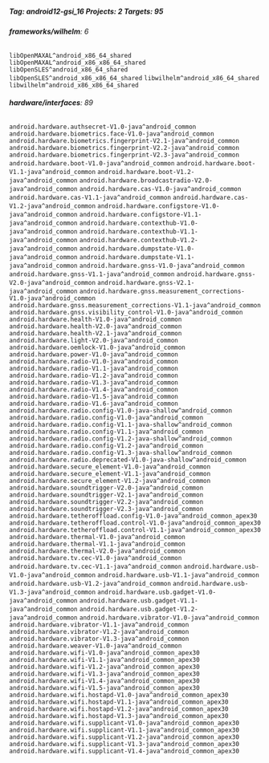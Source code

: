 ##### Tag: android12-gsi_16 Projects: 2 Targets: 95

###### **frameworks/wilhelm**: 6
`libOpenMAXAL^android_x86_64_shared` `libOpenMAXAL^android_x86_x86_64_shared` `libOpenSLES^android_x86_64_shared` `libOpenSLES^android_x86_x86_64_shared` `libwilhelm^android_x86_64_shared` `libwilhelm^android_x86_x86_64_shared`
###### **hardware/interfaces**: 89
`android.hardware.authsecret-V1.0-java^android_common` `android.hardware.biometrics.face-V1.0-java^android_common` `android.hardware.biometrics.fingerprint-V2.1-java^android_common` `android.hardware.biometrics.fingerprint-V2.2-java^android_common` `android.hardware.biometrics.fingerprint-V2.3-java^android_common` `android.hardware.boot-V1.0-java^android_common` `android.hardware.boot-V1.1-java^android_common` `android.hardware.boot-V1.2-java^android_common` `android.hardware.broadcastradio-V2.0-java^android_common` `android.hardware.cas-V1.0-java^android_common` `android.hardware.cas-V1.1-java^android_common` `android.hardware.cas-V1.2-java^android_common` `android.hardware.configstore-V1.0-java^android_common` `android.hardware.configstore-V1.1-java^android_common` `android.hardware.contexthub-V1.0-java^android_common` `android.hardware.contexthub-V1.1-java^android_common` `android.hardware.contexthub-V1.2-java^android_common` `android.hardware.dumpstate-V1.0-java^android_common` `android.hardware.dumpstate-V1.1-java^android_common` `android.hardware.gnss-V1.0-java^android_common` `android.hardware.gnss-V1.1-java^android_common` `android.hardware.gnss-V2.0-java^android_common` `android.hardware.gnss-V2.1-java^android_common` `android.hardware.gnss.measurement_corrections-V1.0-java^android_common` `android.hardware.gnss.measurement_corrections-V1.1-java^android_common` `android.hardware.gnss.visibility_control-V1.0-java^android_common` `android.hardware.health-V1.0-java^android_common` `android.hardware.health-V2.0-java^android_common` `android.hardware.health-V2.1-java^android_common` `android.hardware.light-V2.0-java^android_common` `android.hardware.oemlock-V1.0-java^android_common` `android.hardware.power-V1.0-java^android_common` `android.hardware.radio-V1.0-java^android_common` `android.hardware.radio-V1.1-java^android_common` `android.hardware.radio-V1.2-java^android_common` `android.hardware.radio-V1.3-java^android_common` `android.hardware.radio-V1.4-java^android_common` `android.hardware.radio-V1.5-java^android_common` `android.hardware.radio-V1.6-java^android_common` `android.hardware.radio.config-V1.0-java-shallow^android_common` `android.hardware.radio.config-V1.0-java^android_common` `android.hardware.radio.config-V1.1-java-shallow^android_common` `android.hardware.radio.config-V1.1-java^android_common` `android.hardware.radio.config-V1.2-java-shallow^android_common` `android.hardware.radio.config-V1.2-java^android_common` `android.hardware.radio.config-V1.3-java-shallow^android_common` `android.hardware.radio.deprecated-V1.0-java-shallow^android_common` `android.hardware.secure_element-V1.0-java^android_common` `android.hardware.secure_element-V1.1-java^android_common` `android.hardware.secure_element-V1.2-java^android_common` `android.hardware.soundtrigger-V2.0-java^android_common` `android.hardware.soundtrigger-V2.1-java^android_common` `android.hardware.soundtrigger-V2.2-java^android_common` `android.hardware.soundtrigger-V2.3-java^android_common` `android.hardware.tetheroffload.config-V1.0-java^android_common_apex30` `android.hardware.tetheroffload.control-V1.0-java^android_common_apex30` `android.hardware.tetheroffload.control-V1.1-java^android_common_apex30` `android.hardware.thermal-V1.0-java^android_common` `android.hardware.thermal-V1.1-java^android_common` `android.hardware.thermal-V2.0-java^android_common` `android.hardware.tv.cec-V1.0-java^android_common` `android.hardware.tv.cec-V1.1-java^android_common` `android.hardware.usb-V1.0-java^android_common` `android.hardware.usb-V1.1-java^android_common` `android.hardware.usb-V1.2-java^android_common` `android.hardware.usb-V1.3-java^android_common` `android.hardware.usb.gadget-V1.0-java^android_common` `android.hardware.usb.gadget-V1.1-java^android_common` `android.hardware.usb.gadget-V1.2-java^android_common` `android.hardware.vibrator-V1.0-java^android_common` `android.hardware.vibrator-V1.1-java^android_common` `android.hardware.vibrator-V1.2-java^android_common` `android.hardware.vibrator-V1.3-java^android_common` `android.hardware.weaver-V1.0-java^android_common` `android.hardware.wifi-V1.0-java^android_common_apex30` `android.hardware.wifi-V1.1-java^android_common_apex30` `android.hardware.wifi-V1.2-java^android_common_apex30` `android.hardware.wifi-V1.3-java^android_common_apex30` `android.hardware.wifi-V1.4-java^android_common_apex30` `android.hardware.wifi-V1.5-java^android_common_apex30` `android.hardware.wifi.hostapd-V1.0-java^android_common_apex30` `android.hardware.wifi.hostapd-V1.1-java^android_common_apex30` `android.hardware.wifi.hostapd-V1.2-java^android_common_apex30` `android.hardware.wifi.hostapd-V1.3-java^android_common_apex30` `android.hardware.wifi.supplicant-V1.0-java^android_common_apex30` `android.hardware.wifi.supplicant-V1.1-java^android_common_apex30` `android.hardware.wifi.supplicant-V1.2-java^android_common_apex30` `android.hardware.wifi.supplicant-V1.3-java^android_common_apex30` `android.hardware.wifi.supplicant-V1.4-java^android_common_apex30`

